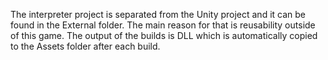 The interpreter project is separated from the Unity project and it can be found in the External folder. The main reason for that is reusability outside of this game. The output of the builds is DLL which is automatically copied to the Assets folder after each build.
